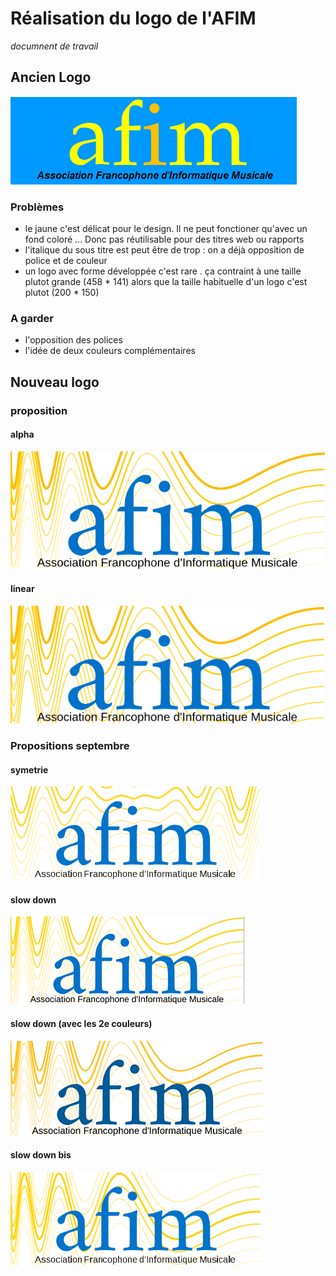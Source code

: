# Réalisation du logo de l'AFIM
*documnent de travail*

## Ancien Logo
![ancien logo](img/old_afim_logo.png)
### Problèmes
* le jaune c'est délicat pour le design. Il ne peut fonctioner qu'avec un fond coloré ... Donc pas réutilisable pour des titres web ou rapports
* l'italique du sous titre est peut être de trop : on a déjà opposition de police et de couleur
* un logo avec forme développée c'est rare . ça contraint à une taille plutot grande (458 * 141) alors que la taille habituelle d'un logo c'est plutot (200 * 150)

### A garder
* l'opposition des polices
* l'idée de deux couleurs complémentaires



## Nouveau logo

### proposition
#### alpha
![yellow to orange alpha](img/version_2_alpha.png)

#### linear
![yellow to orange](img/version_2.png)

### Propositions septembre
#### symetrie 
![symetrie](img/symetrie.png)

#### slow down
![slow down](img/slow_down.png)

#### slow down (avec les 2e couleurs)
![slow down](img/slow_down_orange.png)

#### slow down bis
![slow down](img/slow_down2.png)